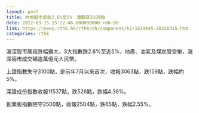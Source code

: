 ```yaml
---
layout: post
title: 內地股市低收2.6%至5%　滬股穿3100點
date: 2022-03-15 15:22:46.000000000 +08:00
link: https://news.rthk.hk/rthk/ch/component/k2/1639045-20220315.htm
categories: rthk
---
```


滬深股市尾段跌幅擴大，3大指數跌2.6%至近5%，地產、油氣及煤炭股受壓，滬深兩市成交額逾萬億元人民幣。

上證指數失守3100點，是前年7月以來首次，收報3063點，跌159點，跌幅約5%。

深證成份指數收報11537點，跌526點，跌幅4.36%。

創業板指數險守2500點，收報2504點，跌65點，跌幅2.55%。
